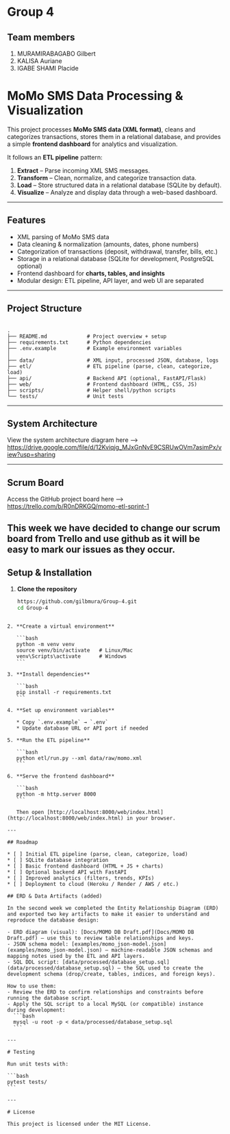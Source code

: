 # Group 4

## Team members

1. MURAMIRABAGABO Gilbert
2. KALISA Auriane
3. IGABE SHAMI Placide

# MoMo SMS Data Processing & Visualization

This project processes **MoMo SMS data (XML format)**, cleans and categorizes transactions, stores them in a relational database, and provides a simple **frontend dashboard** for analytics and visualization.  

It follows an **ETL pipeline** pattern:
1. **Extract** – Parse incoming XML SMS messages.  
2. **Transform** – Clean, normalize, and categorize transaction data.  
3. **Load** – Store structured data in a relational database (SQLite by default).  
4. **Visualize** – Analyze and display data through a web-based dashboard.  

---

## Features

- XML parsing of MoMo SMS data  
- Data cleaning & normalization (amounts, dates, phone numbers)  
- Categorization of transactions (deposit, withdrawal, transfer, bills, etc.)  
- Storage in a relational database (SQLite for development, PostgreSQL optional)  
- Frontend dashboard for **charts, tables, and insights**  
- Modular design: ETL pipeline, API layer, and web UI are separated  

---

## Project Structure

```

.
├── README.md             # Project overview + setup
├── requirements.txt      # Python dependencies
├── .env.example          # Example environment variables
│
├── data/                 # XML input, processed JSON, database, logs
├── etl/                  # ETL pipeline (parse, clean, categorize, load)
├── api/                  # Backend API (optional, FastAPI/Flask)
├── web/                  # Frontend dashboard (HTML, CSS, JS)
├── scripts/              # Helper shell/python scripts
└── tests/                # Unit tests

````

---

## System Architecture

View the system architecture diagram here --> https://drive.google.com/file/d/12Kviqjg_MJxGnNvE9CSRUwOVm7asimPx/view?usp=sharing

---

##  Scrum Board

Access the GitHub project board here --> https://trello.com/b/R0nDRKGQ/momo-etl-sprint-1 

This week we have decided to change our scrum board from Trello and use github as it will be easy to mark our issues as they occur.
---

## Setup & Installation

1. **Clone the repository**
   ```bash
   https://github.com/gilbmura/Group-4.git
   cd Group-4
````

2. **Create a virtual environment**

   ```bash
   python -m venv venv
   source venv/bin/activate   # Linux/Mac
   venv\Scripts\activate      # Windows
   ```

3. **Install dependencies**

   ```bash
   pip install -r requirements.txt
   ```

4. **Set up environment variables**

   * Copy `.env.example` → `.env`
   * Update database URL or API port if needed

5. **Run the ETL pipeline**

   ```bash
   python etl/run.py --xml data/raw/momo.xml
   ```

6. **Serve the frontend dashboard**

   ```bash
   python -m http.server 8000
   ```

   Then open [http://localhost:8000/web/index.html](http://localhost:8000/web/index.html) in your browser.

---

## Roadmap

* [ ] Initial ETL pipeline (parse, clean, categorize, load)
* [ ] SQLite database integration
* [ ] Basic frontend dashboard (HTML + JS + charts)
* [ ] Optional backend API with FastAPI
* [ ] Improved analytics (filters, trends, KPIs)
* [ ] Deployment to cloud (Heroku / Render / AWS / etc.)

## ERD & Data Artifacts (added)

In the second week we completed the Entity Relationship Diagram (ERD) and exported two key artifacts to make it easier to understand and reproduce the database design:

- ERD diagram (visual): [Docs/MOMO DB Draft.pdf](Docs/MOMO DB Draft.pdf) — use this to review table relationships and keys.
- JSON schema model: [examples/momo_json-model.json](examples/momo_json-model.json) — machine-readable JSON schemas and mapping notes used by the ETL and API layers.
- SQL DDL script: [data/processed/database_setup.sql](data/processed/database_setup.sql) — the SQL used to create the development schema (drop/create, tables, indices, and foreign keys).

How to use them:
- Review the ERD to confirm relationships and constraints before running the database script.
- Apply the SQL script to a local MySQL (or compatible) instance during development:
  ```bash
  mysql -u root -p < data/processed/database_setup.sql
  ```

---

# Testing

Run unit tests with:

```bash
pytest tests/
```

---

# License

This project is licensed under the MIT License.
